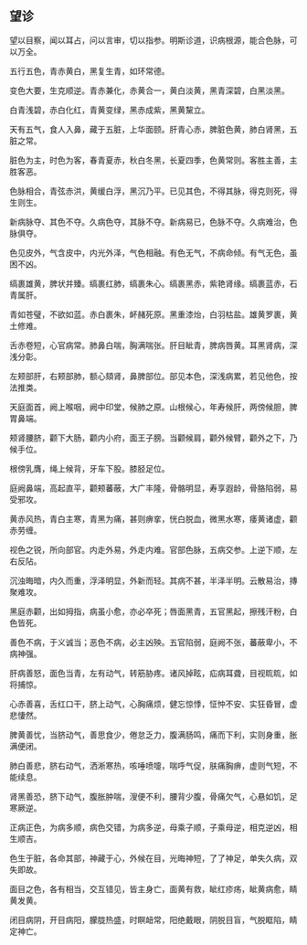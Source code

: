 ## 望诊

望以目察，闻以耳占，问以言审，切以指参。明斯诊道，识病根源，能合色脉，可以万全。

五行五色，青赤黄白，黑复生青，如环常德。

变色大要，生克顺逆。青赤兼化，赤黄合一，黄白淡黄，黑青深碧，白黑淡黑。

白青浅碧，赤白化红，青黄变绿，黑赤成紫，黑黄黧立。

天有五气，食人入鼻，藏于五脏，上华面颐。肝青心赤，脾脏色黄，肺白肾黑，五脏之常。

脏色为主，时色为客，春青夏赤，秋白冬黑，长夏四季，色黄常则。客胜主善，主胜客恶。

色脉相合，青弦赤洪，黄缓白浮，黑沉乃平。已见其色，不得其脉，得克则死，得生则生。

新病脉夺、其色不夺。久病色夺，其脉不夺。新病易已，色脉不夺。久病难治，色脉俱夺。

色见皮外，气含皮中，内光外泽，气色相融。有色无气，不病命倾。有气无色，虽困不凶。

缟裹雄黄，脾状并臻。缟裹红肺，缟裹朱心。缟裹黑赤，紫艳肾缘。缟裹蓝赤，石青属肝。

青如苍璧，不欲如蓝。赤白裹朱，衃赭死原。黑重漆炲，白羽枯盐。雄黄罗裹，黄土修难。

舌赤卷短，心官病常。肺鼻白喘，胸满喘张。肝目眦青，脾病唇黄。耳黑肾病，深浅分彰。

左颊部肝，右颊部肺，额心頦肾，鼻脾部位。部见本色，深浅病累，若见他色，按法推类。

 天庭面首，阙上喉咽，阙中印堂，候肺之原。山根候心，年寿候肝，两傍候胆，脾胃鼻端。

颊肾腰脐，颧下大肠，颧内小府，面王子膀。当颧候肩，颧外候臂，颧外之下，乃候手位。

根傍乳膺，绳上候背，牙车下股。膝胫足位。

庭阙鼻端，高起直平，颧颊蕃蔽，大广丰隆，骨骼明显，寿享遐龄，骨胳陷弱，易受邪攻。

 黄赤风热，青白主寒，青黑为痛，甚则痹挛，恍白脱血，微黑水寒，痿黄诸虚，颧赤劳缠。

视色之锐，所向部官。内走外易，外走内难。官部色脉，五病交参。上逆下顺，左右反阽。

沉浊晦暗，内久而重，浮泽明显，外新而轻。其病不甚，半泽半明。云散易治，摶聚难攻。

黑庭赤颧，出如拇指，病虽小愈，亦必卒死；唇面黑青，五官黑起，擦残汗粉，白色皆死。

善色不病，于义诚当；恶色不病，必主凶殃。五官陷弱，庭阙不张，蕃蔽卑小，不病神强。

肝病善怒，面色当青，左有动气，转筋胁疼。诸风掉眩，疝病耳聋，目视䀮䀮，如将捕惊。

心赤善喜，舌红口干，脐上动气，心胸痛烦，健忘惊悸，怔忡不安、实狂昏冒，虚悲悽然。

脾黄善忧，当脐动气，善思食少，倦怠乏力，腹满肠鸣，痛而下利，实则身重，胀满便闭。

肺白善悲，脐右动气，洒淅寒热，咳唾喷嚏，喘呼气促，肤痛胸痹，虚则气短，不能续息。

肾黑善恐，脐下动气，腹胀肿喘，溲便不利，腰背少腹，骨痛欠气，心悬如饥，足寒厥逆。

正病正色，为病多顺，病色交错，为病多逆，母乘子顺，子乘母逆，相克逆凶，相生顺吉。

色生于脏，各命其部，神藏于心，外候在目，光晦神短，了了神足，单失久病，双失即故。

面目之色，各有相当，交互错见，皆主身亡，面黄有救，眦红疹疡，眦黄病愈，睛黄发黄。

闭目病阴，开目病阳，朦胧热盛，时瞑衄常，阳绝戴眼，阴脱目盲，气脱眶陷，睛定神亡。